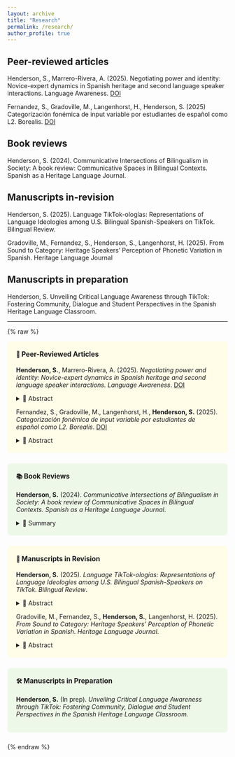 ```yaml
---
layout: archive
title: "Research"
permalink: /research/
author_profile: true
---
```


## Peer-reviewed articles

Henderson, S., Marrero-Rivera, A. (2025). Negotiating power and identity: Novice-expert dynamics in Spanish heritage and second language speaker interactions. Language Awareness. [DOI](http://dx.doi.org/10.1080/09658416.2025.2552156) 

Fernandez, S., Gradoville, M., Langenhorst, H., Henderson, S. (2025) Categorización fonémica de input variable por estudiantes de español como L2. Borealis. [DOI](https://doi.org/10.7557/1.14.1.8001)  


## Book reviews  

Henderson, S. (2024). Communicative Intersections of Bilingualism in Society: A book review: Communicative Spaces in Bilingual Contexts. Spanish as a Heritage Language Journal. 

## Manuscripts in-revision

Henderson, S. (2025). Language TikTok-ologías: Representations of Language Ideologies among U.S. Bilingual Spanish-Speakers on TikTok. Bilingual Review. 

Gradoville, M., Fernandez, S., Henderson, S., Langenhorst, H. (2025). From Sound to Category: Heritage Speakers’ Perception of Phonetic Variation in Spanish. Heritage Language Journal

## Manuscripts in preparation
Henderson, S. Unveiling Critical Language Awareness through TikTok: Fostering Community, Dialogue and Student Perspectives in the Spanish Heritage Language Classroom.

---

{% raw %}
<!-- 🌼 Peer-Reviewed Articles -->
<div style="background: #fffce8; border-radius: 8px; padding: 20px; margin-bottom: 24px;">
  <h4 style="margin-top: 0;">🧠 <span style="font-size: 1.1em;">Peer-Reviewed Articles</span></h4>

  <p><strong>Henderson, S.</strong>, Marrero-Rivera, A. (2025). <em>Negotiating power and identity: Novice-expert dynamics in Spanish heritage and second language speaker interactions.</em> <em>Language Awareness</em>. 
    <a href="https://doi.org/10.1080/09658416.2025.2552156" target="_blank">DOI</a></p>
  <details>
    <summary style="cursor: pointer;">📝 Abstract</summary>
    <p style="margin-top: 8px; font-size: 0.85em; color: #555;">
      This study explores how novice and expert speaker identities are negotiated in classroom discourse between Spanish heritage learners and second language learners.
    </p>
  </details>

  <p>Fernandez, S., Gradoville, M., Langenhorst, H., <strong>Henderson, S.</strong> (2025). <em>Categorización fonémica de input variable por estudiantes de español como L2.</em> <em>Borealis</em>. 
    <a href="https://doi.org/10.7557/1.14.1.8001" target="_blank">DOI</a></p>
  <details>
    <summary style="cursor: pointer;">📝 Abstract</summary>
    <p style="margin-top: 8px; font-size: 0.85em; color: #555;">
      This article investigates how L2 learners of Spanish perceive and categorize variable phonemic input.
    </p>
  </details>
</div>

<!-- 🍃 Book Reviews -->
<div style="background: #eef8e8; border-radius: 8px; padding: 20px; margin-bottom: 24px;">
  <h4 style="margin-top: 0;">📚 <span style="font-size: 1.1em;">Book Reviews</span></h4>

  <p><strong>Henderson, S.</strong> (2024). <em>Communicative Intersections of Bilingualism in Society: A book review of Communicative Spaces in Bilingual Contexts.</em> <em>Spanish as a Heritage Language Journal</em>.</p>
  <details>
    <summary style="cursor: pointer;">📝 Summary</summary>
    <p style="margin-top: 8px; font-size: 0.85em; color: #555;">
      This review evaluates the volume’s contributions to understanding bilingual communication across diverse sociolinguistic contexts.
    </p>
  </details>
</div>

<!-- 🌼 In Revision -->
<div style="background: #fffce8; border-radius: 8px; padding: 20px; margin-bottom: 24px;">
  <h4 style="margin-top: 0;">🔁 <span style="font-size: 1.1em;">Manuscripts in Revision</span></h4>

  <p><strong>Henderson, S.</strong> (2025). <em>Language TikTok-ologías: Representations of Language Ideologies among U.S. Bilingual Spanish-Speakers on TikTok.</em> <em>Bilingual Review</em>.</p>
  <details>
    <summary style="cursor: pointer;">📝 Abstract</summary>
    <p style="margin-top: 8px; font-size: 0.85em; color: #555;">
      This manuscript analyzes language ideologies expressed by bilingual Spanish-speakers on TikTok.
    </p>
  </details>

  <p>Gradoville, M., Fernandez, S., <strong>Henderson, S.</strong>, Langenhorst, H. (2025). <em>From Sound to Category: Heritage Speakers’ Perception of Phonetic Variation in Spanish.</em> <em>Heritage Language Journal</em>.</p>
  <details>
    <summary style="cursor: pointer;">📝 Abstract</summary>
    <p style="margin-top: 8px; font-size: 0.85em; color: #555;">
      This study explores how heritage speakers of Spanish perceive phonetic variation and whether these perceptions align with native or L2 phonemic categorization.
    </p>
  </details>
</div>

<!-- 🍃 In Preparation -->
<div style="background: #eef8e8; border-radius: 8px; padding: 20px; margin-bottom: 24px;">
  <h4 style="margin-top: 0;">🛠️ <span style="font-size: 1.1em;">Manuscripts in Preparation</span></h4>

  <p><strong>Henderson, S.</strong> (In prep). <em>Unveiling Critical Language Awareness through TikTok: Fostering Community, Dialogue and Student Perspectives in the Spanish Heritage Language Classroom.</em></p>
</div>

{% endraw %}
